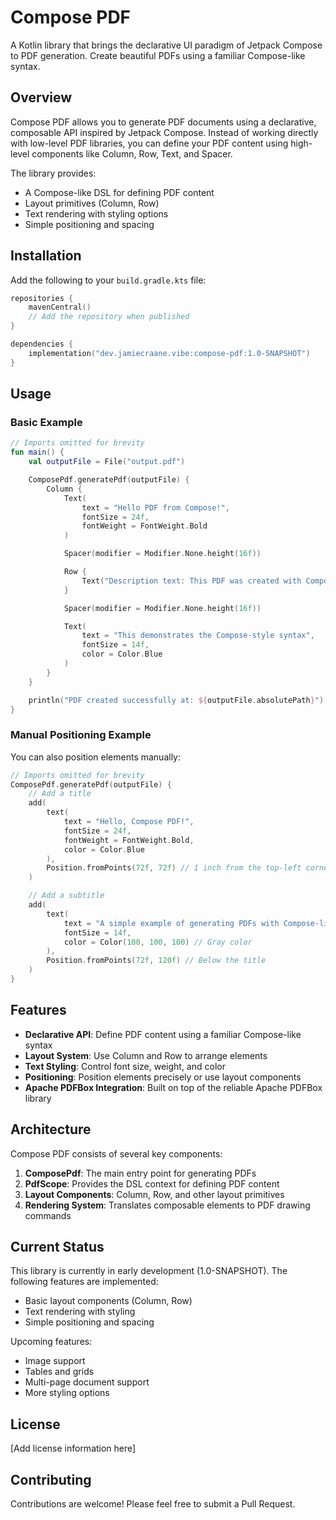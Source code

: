 # Compose PDF

A Kotlin library that brings the declarative UI paradigm of Jetpack Compose to PDF generation. Create beautiful PDFs using a familiar Compose-like syntax.

## Overview

Compose PDF allows you to generate PDF documents using a declarative, composable API inspired by Jetpack Compose. Instead of working directly with low-level PDF libraries, you can define your PDF content using high-level components like Column, Row, Text, and Spacer.

The library provides:
- A Compose-like DSL for defining PDF content
- Layout primitives (Column, Row)
- Text rendering with styling options
- Simple positioning and spacing

## Installation

Add the following to your `build.gradle.kts` file:

```kotlin
repositories {
    mavenCentral()
    // Add the repository when published
}

dependencies {
    implementation("dev.jamiecraane.vibe:compose-pdf:1.0-SNAPSHOT")
}
```

## Usage

### Basic Example

```kotlin
// Imports omitted for brevity
fun main() {
    val outputFile = File("output.pdf")

    ComposePdf.generatePdf(outputFile) {
        Column {
            Text(
                text = "Hello PDF from Compose!",
                fontSize = 24f,
                fontWeight = FontWeight.Bold
            )

            Spacer(modifier = Modifier.None.height(16f))

            Row {
                Text("Description text: This PDF was created with Compose PDF")
            }

            Spacer(modifier = Modifier.None.height(16f))

            Text(
                text = "This demonstrates the Compose-style syntax",
                fontSize = 14f,
                color = Color.Blue
            )
        }
    }

    println("PDF created successfully at: ${outputFile.absolutePath}")
}
```

### Manual Positioning Example

You can also position elements manually:

```kotlin
// Imports omitted for brevity
ComposePdf.generatePdf(outputFile) {
    // Add a title
    add(
        text(
            text = "Hello, Compose PDF!",
            fontSize = 24f,
            fontWeight = FontWeight.Bold,
            color = Color.Blue
        ),
        Position.fromPoints(72f, 72f) // 1 inch from the top-left corner
    )

    // Add a subtitle
    add(
        text(
            text = "A simple example of generating PDFs with Compose-like syntax",
            fontSize = 14f,
            color = Color(100, 100, 100) // Gray color
        ),
        Position.fromPoints(72f, 120f) // Below the title
    )
}
```

## Features

- **Declarative API**: Define PDF content using a familiar Compose-like syntax
- **Layout System**: Use Column and Row to arrange elements
- **Text Styling**: Control font size, weight, and color
- **Positioning**: Position elements precisely or use layout components
- **Apache PDFBox Integration**: Built on top of the reliable Apache PDFBox library

## Architecture

Compose PDF consists of several key components:

1. **ComposePdf**: The main entry point for generating PDFs
2. **PdfScope**: Provides the DSL context for defining PDF content
3. **Layout Components**: Column, Row, and other layout primitives
4. **Rendering System**: Translates composable elements to PDF drawing commands

## Current Status

This library is currently in early development (1.0-SNAPSHOT). The following features are implemented:

- Basic layout components (Column, Row)
- Text rendering with styling
- Simple positioning and spacing

Upcoming features:
- Image support
- Tables and grids
- Multi-page document support
- More styling options

## License

[Add license information here]

## Contributing

Contributions are welcome! Please feel free to submit a Pull Request.
